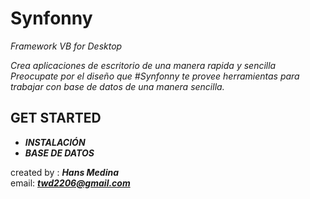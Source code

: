 # Synfonny
*Framework  VB for Desktop*

*Crea aplicaciones de escritorio de una manera rapida y sencilla
Preocupate por el diseño que #Synfonny te provee herramientas para 
trabajar con base de datos de una manera sencilla.*


## GET STARTED
  
  - ***INSTALACIÓN***
  - ***BASE DE DATOS***

  
created by : ***Hans Medina*** <br/>
email: ***twd2206@gmail.com***
